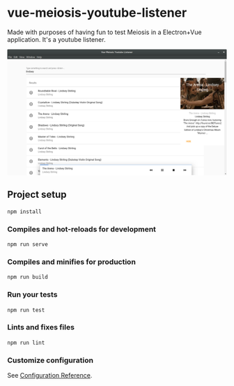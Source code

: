 # vue-meiosis-youtube-listener

Made with purposes of having fun to test Meiosis in a Electron+Vue application.
It's a youtube listener.

![App's screenshot](https://raw.githubusercontent.com/ramingar/files-for-projects-or-gists/master/img/vue-meiosis-youtube-listener.png)




## Project setup
```
npm install
```

### Compiles and hot-reloads for development
```
npm run serve
```

### Compiles and minifies for production
```
npm run build
```

### Run your tests
```
npm run test
```

### Lints and fixes files
```
npm run lint
```

### Customize configuration
See [Configuration Reference](https://cli.vuejs.org/config/).

